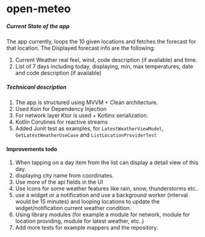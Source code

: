 # open-meteo
##### Current State of the app
The app currently, loops the 10 given locations and fetches the forecast for that location.
The Displayed forecast info are the following:
1. Current Weather real feel, wind, code description (if available) and time.
2. List of 7 days including today, displaying, min, max temperatures, date and code description (if available)
##### Technicanl description
1. The app is structured using MVVM + Clean architecture.
2. Used Koin for Dependency Injection
3. For network layer Ktor is used + Kotlinx serialization.
4. Kotlin Corutines for reactive streams
5. Added Junit test as examples, for `LatestWeatherViewModel`, `GetLatestWeatherUseCase` and `ListLocationProviderTest`


#### Improvements todo
1. When tapping on a day item from the list can display a detail view of this day.
2. displaying city name from coordinates.
3. Use more of the api fields in the UI
4. Use Icons for some weather features like rain, snow, thunderstorms etc..
5. use a widget or a notification and use a background worker (interval would be 15 minutes) and looping locations to update the widget/notification current weather condition.
6. Using library modules (for example a module for network, module for location providing, module for latest weather, etc..)
7. Add more tests for example mappers and the repository.
